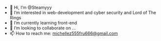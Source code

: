 - 👋 Hi, I’m @Steamyyy
- 👀 I’m interested in web-development and cyber security and Lord of The Rings
- 🌱 I’m currently learning front-end
- 💞️ I’m looking to collaborate on ...
- 📫 How to reach me: michellez555fru666@gmail.com

<!---
Steamyyy/Steamyyy is a ✨ special ✨ repository because its `README.md` (this file) appears on your GitHub profile.
You can click the Preview link to take a look at your changes.
--->

